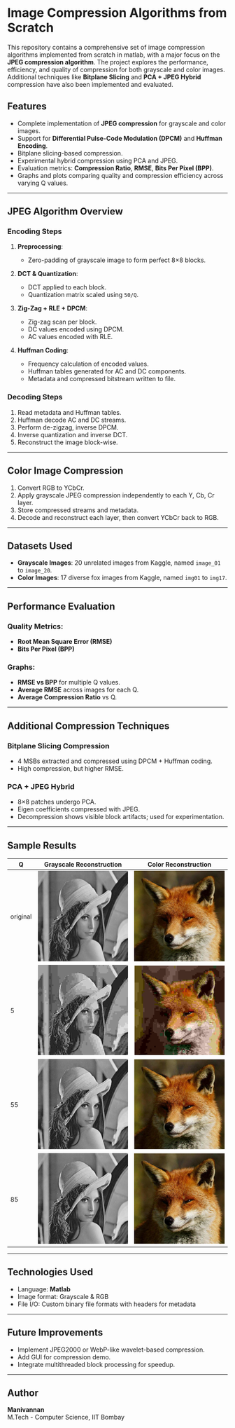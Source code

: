 # Image Compression Algorithms from Scratch

This repository contains a comprehensive set of image compression algorithms implemented from scratch in matlab, with a major focus on the **JPEG compression algorithm**. The project explores the performance, efficiency, and quality of compression for both grayscale and color images. Additional techniques like **Bitplane Slicing** and **PCA + JPEG Hybrid** compression have also been implemented and evaluated.

## Features

- Complete implementation of **JPEG compression** for grayscale and color images.
- Support for **Differential Pulse-Code Modulation (DPCM)** and **Huffman Encoding**.
- Bitplane slicing-based compression.
- Experimental hybrid compression using PCA and JPEG.
- Evaluation metrics: **Compression Ratio**, **RMSE**, **Bits Per Pixel (BPP)**.
- Graphs and plots comparing quality and compression efficiency across varying Q values.

---

## JPEG Algorithm Overview

### Encoding Steps

1. **Preprocessing**:

   - Zero-padding of grayscale image to form perfect 8×8 blocks.

2. **DCT & Quantization**:

   - DCT applied to each block.
   - Quantization matrix scaled using `50/Q`.

3. **Zig-Zag + RLE + DPCM**:

   - Zig-zag scan per block.
   - DC values encoded using DPCM.
   - AC values encoded with RLE.

4. **Huffman Coding**:
   - Frequency calculation of encoded values.
   - Huffman tables generated for AC and DC components.
   - Metadata and compressed bitstream written to file.

### Decoding Steps

1. Read metadata and Huffman tables.
2. Huffman decode AC and DC streams.
3. Perform de-zigzag, inverse DPCM.
4. Inverse quantization and inverse DCT.
5. Reconstruct the image block-wise.

---

## Color Image Compression

1. Convert RGB to YCbCr.
2. Apply grayscale JPEG compression independently to each Y, Cb, Cr layer.
3. Store compressed streams and metadata.
4. Decode and reconstruct each layer, then convert YCbCr back to RGB.

---

## Datasets Used

- **Grayscale Images**: 20 unrelated images from Kaggle, named `image_01` to `image_20`.
- **Color Images**: 17 diverse fox images from Kaggle, named `img01` to `img17`.

---

## Performance Evaluation

### Quality Metrics:

- **Root Mean Square Error (RMSE)**
- **Bits Per Pixel (BPP)**

### Graphs:

- **RMSE vs BPP** for multiple Q values.
- **Average RMSE** across images for each Q.
- **Average Compression Ratio** vs Q.

---

## Additional Compression Techniques

### Bitplane Slicing Compression

- 4 MSBs extracted and compressed using DPCM + Huffman coding.
- High compression, but higher RMSE.

### PCA + JPEG Hybrid

- 8×8 patches undergo PCA.
- Eigen coefficients compressed with JPEG.
- Decompression shows visible block artifacts; used for experimentation.

---

## Sample Results

| Q        | Grayscale Reconstruction                               | Color Reconstruction                       |
| -------- | ------------------------------------------------------ | ------------------------------------------ |
| original | ![original grayscale](./images/original_grayscale.png) | ![original RGB](./images/original_RGB.png) |
| 5        | ![Q factor - 5 grayscale](./images/Q5_grayscale.png)   | ![Q factor - 5 RGB](./images/Q5_RGB.png)   |
| 55       | ![Q factor - 55 grayscale](./images/Q55_grayscale.png) | ![Q factor - 55 RGB](./images/Q55_RGB.png) |
| 85       | ![Q factor - 85 grayscale](./images/Q85_grayscale.png) | ![Q factor - 85 RGB](./images/Q85_RGB.png) |

---

## Technologies Used

- Language: **Matlab**
- Image format: Grayscale & RGB
- File I/O: Custom binary file formats with headers for metadata

---

## Future Improvements

- Implement JPEG2000 or WebP-like wavelet-based compression.
- Add GUI for compression demo.
- Integrate multithreaded block processing for speedup.

---

## Author

**Manivannan**  
M.Tech - Computer Science, IIT Bombay
